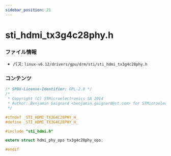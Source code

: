 ```yaml
---
sidebar_position: 21
---
```

# sti_hdmi_tx3g4c28phy.h

### ファイル情報

- パス: `linux-v6.12/drivers/gpu/drm/sti/sti_hdmi_tx3g4c28phy.h`

### コンテンツ

```h
/* SPDX-License-Identifier: GPL-2.0 */
/*
 * Copyright (C) STMicroelectronics SA 2014
 * Author: Benjamin Gaignard <benjamin.gaignard@st.com> for STMicroelectronics.
 */

#ifndef _STI_HDMI_TX3G4C28PHY_H_
#define _STI_HDMI_TX3G4C28PHY_H_

#include "sti_hdmi.h"

extern struct hdmi_phy_ops tx3g4c28phy_ops;

#endif

```
